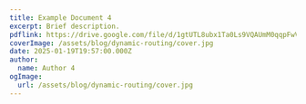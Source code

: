 ```yaml
---
title: Example Document 4
excerpt: Brief description.
pdflink: https://drive.google.com/file/d/1gtUTL8ubx1Ta0Ls9VQAUmM0qqpFwVQgj/view?usp=drive_link
coverImage: /assets/blog/dynamic-routing/cover.jpg
date: 2025-01-19T19:57:00.000Z
author:
  name: Author 4
ogImage:
  url: /assets/blog/dynamic-routing/cover.jpg
---
```


